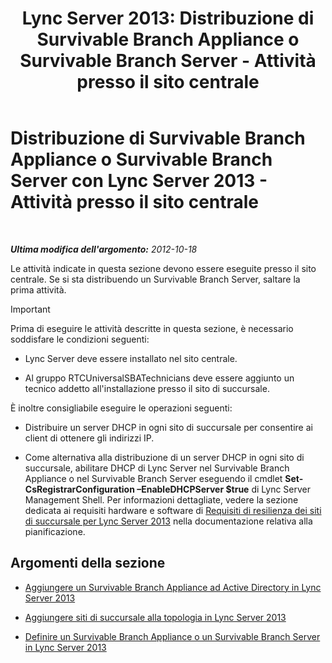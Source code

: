 ﻿---
title: 'Lync Server 2013: Distribuzione di Survivable Branch Appliance o Survivable Branch Server - Attività presso il sito centrale'
TOCTitle: Distribuzione di Survivable Branch Appliance o Survivable Branch Server - Attività presso il sito centrale
ms:assetid: 0f631a36-fc2e-41cd-8a0d-f27e84f4a89e
ms:mtpsurl: https://technet.microsoft.com/it-it/library/Gg398189(v=OCS.15)
ms:contentKeyID: 49299695
ms.date: 08/24/2015
mtps_version: v=OCS.15
ms.translationtype: HT
---

# Distribuzione di Survivable Branch Appliance o Survivable Branch Server con Lync Server 2013 - Attività presso il sito centrale

 

_**Ultima modifica dell'argomento:** 2012-10-18_

Le attività indicate in questa sezione devono essere eseguite presso il sito centrale. Se si sta distribuendo un Survivable Branch Server, saltare la prima attività.

> [!IMPORTANT]
> <td>Prima di eseguire le attività descritte in questa sezione, è necessario soddisfare le condizioni seguenti:
> <ul>
> <li><p>Lync Server deve essere installato nel sito centrale.</p></li>
> <li><p>Al gruppo RTCUniversalSBATechnicians deve essere aggiunto un tecnico addetto all'installazione presso il sito di succursale.</p></li></ul>
> È inoltre consigliabile eseguire le operazioni seguenti:
> <ul>
> <li><p>Distribuire un server DHCP in ogni sito di succursale per consentire ai client di ottenere gli indirizzi IP.</p></li>
> <li><p>Come alternativa alla distribuzione di un server DHCP in ogni sito di succursale, abilitare DHCP di Lync Server nel Survivable Branch Appliance o nel Survivable Branch Server eseguendo il cmdlet <strong>Set-CsRegistrarConfiguration –EnableDHCPServer $true</strong> di Lync Server Management Shell. Per informazioni dettagliate, vedere la sezione dedicata ai requisiti hardware e software di <a href="lync-server-2013-branch-site-resiliency-requirements.md">Requisiti di resilienza dei siti di succursale per Lync Server 2013</a> nella documentazione relativa alla pianificazione.</p></li></ul>


## Argomenti della sezione

  - [Aggiungere un Survivable Branch Appliance ad Active Directory in Lync Server 2013](lync-server-2013-add-a-survivable-branch-appliance-to-active-directory.md)

  - [Aggiungere siti di succursale alla topologia in Lync Server 2013](lync-server-2013-add-branch-sites-to-your-topology.md)

  - [Definire un Survivable Branch Appliance o un Survivable Branch Server in Lync Server 2013](lync-server-2013-define-a-survivable-branch-appliance-or-server.md)

